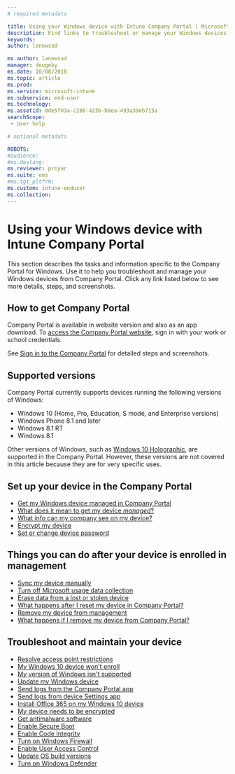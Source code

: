 ```yaml
---
# required metadata

title: Using your Windows device with Intune Company Portal | Microsoft Docs
description: Find links to troubleshoot or manage your Windows devices from the Company Portal
keywords:
author: lenewsad

ms.author: lanewsad
manager: dougeby
ms.date: 10/08/2018
ms.topic: article
ms.prod:
ms.service: microsoft-intune
ms.subservice: end-user
ms.technology:
ms.assetid: 0de5f03a-c288-423b-b9ea-493a39eb715a
searchScope:
 - User help

# optional metadata

ROBOTS:  
#audience:
#ms.devlang:
ms.reviewer: priyar
ms.suite: ems
#ms.tgt_pltfrm:
ms.custom: intune-enduser
ms.collection: 
---
```


# Using your Windows device with Intune Company Portal

This section describes the tasks and information specific to the Company Portal for Windows. Use it to help you troubleshoot and manage your Windows devices from Company Portal. Click any link listed below to see more details, steps, and screenshots.  

## How to get Company Portal
Company Portal is available in website version and also as an app download. To [access the Company Portal website](https://go.microsoft.com/fwlink/?linkid=2010980), sign in with your work or school credentials.  

See [Sign in to the Company Portal](https://docs.microsoft.com/intune-user-help/sign-in-to-the-company-portal) for detailed steps and screenshots.

## Supported versions

Company Portal currently supports devices running the following versions of Windows:

* Windows 10 (Home, Pro, Education, S mode, and Enterprise versions)
* Windows Phone 8.1 and later
* Windows 8.1 RT
* Windows 8.1

Other versions of Windows, such as [Windows 10 Holographic](https://www.microsoft.com/hololens), are supported in the Company Portal. However, these versions are not covered in this article because they are for very specific uses.

## Set up your device in the Company Portal
- [Get my Windows device managed in Company Portal](windows-enrollment-company-portal.md)  
- [What does it mean to get my device *managed*?](what-happens-if-you-install-the-company-portal-app-and-enroll-your-device-in-intune-windows.md)
- [What info can my company see on my device?](what-info-can-your-company-see-when-you-enroll-your-device-in-intune.md)
- [Encrypt my device](encrypt-your-device-windows.md)
- [Set or change device password](set-or-change-your-password-windows.md)

## Things you can do after your device is enrolled in management
- [Sync my device manually](sync-your-device-manually-windows.md)
- [Turn off Microsoft usage data collection](turn-off-microsoft-usage-data-collection-windows.md)
- [Erase data from a lost or stolen device](reset-erase-your-device-cpwebsite.md)
- [What happens after I reset my device in Company Portal?](what-happens-if-you-reset-your-device-using-the-company-portal-windows.md)
- [Remove my device from management](unenroll-your-device-from-intune-windows.md)
- [What happens if I remove my device from Company Portal?](what-happens-if-you-unenroll-your-device-from-intune-windows.md)

## Troubleshoot and maintain your device
* [Resolve access point restrictions](resolve-access-point-restrictions.md)
* [My Windows 10 device won't enroll](troubleshoot-your-windows-10-device-windows.md)
* [My version of Windows isn't supported](your-windows-version-isnt-yet-supported.md)
* [Update my Windows device](you-need-to-update-your-windows-device.md)
* [Send logs from the Company Portal app](send-logs-to-your-it-admin-cp-windows.md)
* [Send logs from device Settings app](send-logs-to-your-it-admin-settings-windows.md)
* [Install Office 365 on my Windows 10 device](install-office-windows.md)
* [My device needs to be encrypted](you-need-to-enable-windows-encryption.md)
* [Get antimalware software](your-device-needs-antimalware-software.md)
* [Enable Secure Boot](you-need-to-enable-secure-boot-windows.md)
* [Enable Code Integrity](you-need-to-enable-code-integrity.md)
* [Turn on Windows Firewall](you-need-to-enable-defender-firewall-windows.md)
* [Enable User Access Control](you-need-to-enable-uac-windows.md)
* [Update OS build versions](you-need-to-update-os-build-version-windows.md)
* [Turn on Windows Defender](turn-on-defender-windows.md)
